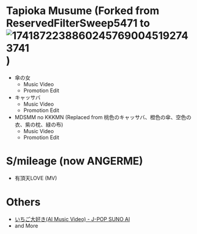 # Tapioka Musume (Forked from ReservedFilterSweep5471 to ![17418722388602457690045192743741](https://github.com/user-attachments/assets/974c148d-7679-4de1-ad08-66ad42467dc8))
* 傘の女
  * Music Video
  * Promotion Edit
* キャッサバ
  * Music Video
  * Promotion Edit
* MDSMM no KKKMN (Replaced from 桃色のキャッサバ、橙色の傘、空色の衣、紫の枕、緑の布)
  * Music Video
  * Promotion Edit
# S/mileage (now ANGERME)
* 有頂天LOVE (MV)
# Others
* [いちご大好き(AI Music Video) - J-POP SUNO AI](https://www.youtube.com/watch?v=6QrJNHNd4DA)
* and More

